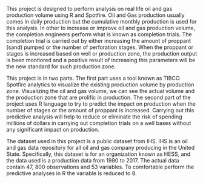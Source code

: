 This project is designed to perform analysis on real life oil and gas production volume using R and Spotfire. Oil and Gas production usually comes in daily production but the cumulative monthly production is used for this analysis. In other to increase or improve oil and gas production volume, the completion engineers perform what is known as completion trials. The completion trial is carried out by either increasing the amount of proppant (sand) pumped or the number of perforation stages. When the proppant or stages is increased based on well or production zone, the production output is been monitored and a positive result of increasing this parameters will be the new standard for such production zone.

This project is in two parts. The first part uses a tool known as TIBCO Spotfire analytics to visualize the existing production volume by production zone. Visualizing the oil and gas volume, we can see the actual volume and the production zone that are prolific in production. The second part of the project uses R language to try to predict the impact on production when the number of stages or the amount of proppant is increased. Carrying out this predictive analysis will help to reduce or eliminate the risk of spending millions of dollars in carrying out completion trials on a well bases without any significant impact on production.  

The dataset used in this project is a public dataset from IHS. IHS is an oil and gas data repository for all oil and gas company producing in the United State. Specifically, this dataset is for an organization known as HESS, and the data used is a production data from 1980 to 2017. The actual data contain 47, 800 observations and 53 variables. To comfortable perform the predictive analyses in R the variable is reduced to 8.
